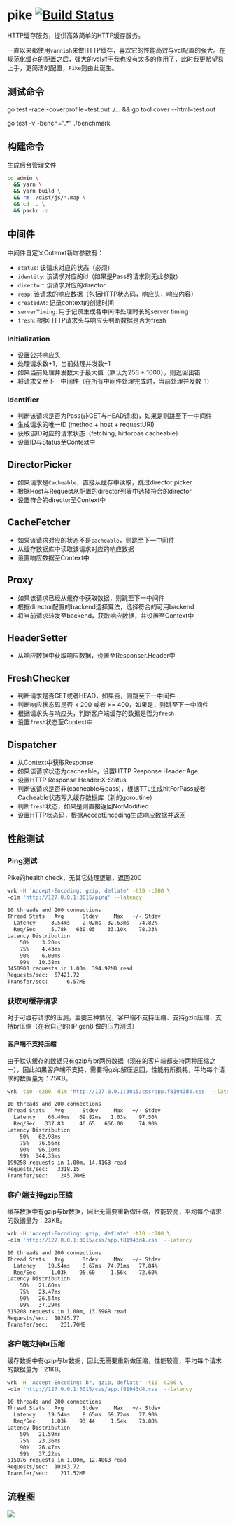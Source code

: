 # pike [![Build Status](https://img.shields.io/travis/vicanso/pike.svg?label=linux+build)](https://travis-ci.org/vicanso/pike)


HTTP缓存服务，提供高效简单的HTTP缓存服务。

一直以来都使用`varnish`来做HTTP缓存，喜欢它的性能高效与vcl配置的强大。在规范化缓存的配置之后，强大的vcl对于我也没有太多的作用了，此时我更希望易上手，更简洁的配置，`Pike`则由此诞生。

## 测试命令

go test -race -coverprofile=test.out ./... && go tool cover --html=test.out

go test -v -bench=".*" ./benchmark

## 构建命令

生成后台管理文件

```bash
cd admin \
  && yarn \
  && yarn build \
  && rm ./dist/js/*.map \
  && cd .. \
  && packr -z
```

## 中间件

中间件自定义Cotenxt新增参数有：

- `status`: 该请求对应的状态（必须）
- `identity`: 该请求对应的id（如果是Pass的请求则无此参数）
- `director`: 该请求对应的director
- `resp`: 该请求的响应数据（包括HTTP状态码，响应头，响应内容）
- `createdAt`: 记录context的创建时间
- `serverTiming`: 用于记录生成各中间件处理时长的server timing
- `fresh`: 根据HTTP请求头与响应头判断数据是否为fresh

### Initialization

- 设置公共响应头
- 处理请求数+1，当前处理并发数+1
- 如果当前处理并发数大于最大值（默认为256 * 1000），则返回出错
- 将请求交至下一中间件（在所有中间件处理完成时，当前处理并发数-1）

### Identifier

- 判断该请求是否为Pass(非GET与HEAD请求)，如果是则跳至下一中间件
- 生成请求的唯一ID (method + host + requestURI)
- 获取该ID对应的请求状态（fetching, hitforpas cacheable）
- 设置ID与Status至Context中


## DirectorPicker

- 如果请求是`Cacheable`，直接从缓存中读取，跳过director picker
- 根据Host与Request从配置的director列表中选择符合的director
- 设置符合的director至Context中

## CacheFetcher

- 如果该请求对应的状态不是`cacheable`，则跳至下一中间件
- 从缓存数据库中读取该请求对应的响应数据
- 设置响应数据至Context中

## Proxy

- 如果该请求已经从缓存中获取数据，则跳至下一中间件
- 根据director配置的backend选择算法，选择符合的可用backend
- 将当前请求转发至backend，获取响应数据，并设置至Context中

## HeaderSetter

- 从响应数据中获取响应数据，设置至Responser.Header中

## FreshChecker

- 判断请求是否GET或者HEAD，如果否，则跳至下一中间件
- 判断响应状态码是否 < 200 或者 >= 400，如果是，则跳至下一中间件
- 根据请求头与响应头，判断客户端缓存的数据是否为`fresh`
- 设置`fresh`状态至Context中

## Dispatcher

- 从Context中获取Response
- 如果该请求状态为cacheable，设置HTTP Response Header:Age
- 设置HTTP Response Header:X-Status 
- 判断该请求是否非(cacheable与pass)，根据TTL生成hitForPass或者Cacheable状态写入缓存数据库（新的goroutine）
- 判断`fresh`状态，如果是则直接返回NotModified
- 设置HTTP状态码，根据AcceptEncoding生成响应数据并返回


## 性能测试

### Ping测试

Pike的health check，无其它处理逻辑，返回200

```bash
wrk -H 'Accept-Encoding: gzip, deflate' -t10 -c200 \
-d1m 'http://127.0.0.1:3015/ping' --latency
```

```bash
10 threads and 200 connections
Thread Stats   Avg      Stdev     Max   +/- Stdev
  Latency     3.54ms    2.02ms  32.63ms   74.82%
  Req/Sec     5.78k   630.05    33.10k    78.33%
Latency Distribution
    50%    3.20ms
    75%    4.43ms
    90%    6.00ms
    99%   10.38ms
3450900 requests in 1.00m, 394.92MB read
Requests/sec:  57421.72
Transfer/sec:      6.57MB
```

### 获取可缓存请求

对于可缓存请求的压测，主要三种情况，客户端不支持压缩、支持gzip压缩、支持br压缩（在我自己的HP gen8 做的压力测试）

#### 客户端不支持压缩

由于默认缓存的数据只有gzip与br两份数据（现在的客户端都支持两种压缩之一），因此如果客户端不支持，需要将gzip解压返回，性能有所损耗，平均每个请求的数据量为：75KB。

```bash
wrk -t10 -c200 -d1m 'http://127.0.0.1:3015/css/app.f81943d4.css' --latency
```

```bash
10 threads and 200 connections
Thread Stats   Avg      Stdev     Max   +/- Stdev
  Latency    66.49ms   69.82ms   1.03s    97.56%
  Req/Sec   337.83     46.65   666.00     74.90%
Latency Distribution
    50%   62.98ms
    75%   76.56ms
    90%   96.10ms
    99%  344.35ms
199258 requests in 1.00m, 14.41GB read
Requests/sec:   3318.15
Transfer/sec:    245.70MB
```

### 客户端支持gzip压缩

缓存数据中有gzip与br数据，因此无需要重新做压缩，性能较高，平均每个请求的数据量为：23KB。

```bash
wrk -H 'Accept-Encoding: gzip, deflate' -t10 -c200 \
-d1m 'http://127.0.0.1:3015/css/app.f81943d4.css' --latency
```

```bash
10 threads and 200 connections
Thread Stats   Avg      Stdev     Max   +/- Stdev
  Latency    19.54ms    8.67ms  74.71ms   77.84%
  Req/Sec     1.03k    95.60     1.56k    72.60%
Latency Distribution
    50%   21.60ms
    75%   23.47ms
    90%   26.54ms
    99%   37.29ms
615208 requests in 1.00m, 13.59GB read
Requests/sec:  10245.77
Transfer/sec:    231.70MB
```

### 客户端支持br压缩

缓存数据中有gzip与br数据，因此无需要重新做压缩，性能较高，平均每个请求的数据量为：21KB。

```bash
wrk -H 'Accept-Encoding: br, gzip, deflate' -t10 -c200 \
-d1m 'http://127.0.0.1:3015/css/app.f81943d4.css' --latency
```

```bash
10 threads and 200 connections
Thread Stats   Avg      Stdev     Max   +/- Stdev
  Latency    19.54ms    8.65ms  69.72ms   77.90%
  Req/Sec     1.03k    93.44     1.54k    73.88%
Latency Distribution
    50%   21.59ms
    75%   23.36ms
    90%   26.47ms
    99%   37.22ms
615076 requests in 1.00m, 12.40GB read
Requests/sec:  10243.72
Transfer/sec:    211.52MB
```

## 流程图

![](./process.png)

